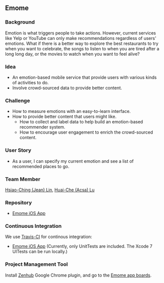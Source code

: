 Emome
-------------

### Background
Emotion is what triggers people to take actions. However, current services like Yelp or YouTube can only make recommendations regardless of users' emotions. What if there is a better way to explore the best restaurants to try when you want to celebrate, the songs to listen to when you are tired after a long long day, or the movies to watch when you want to feel alive?

### Idea
- An emotion-based mobile service that provide users with various kinds of activities to do.
- Involve crowd-sourced data to provide better content.

### Challenge
- How to measure emotions with an easy-to-learn interface.
- How to provide better content that users might like.
	- How to collect and label data to help build an emotion-based recommender system.
	- How to encourage user engagement to enrich the crowd-sourced content.

### User Story
- As a user, I can specify my current emotion and see a list of recommended places to go.

### Team Member
[Hsiao-Ching (Jean) Lin](people/hsiaoching-lin.md), [Huai-Che (Acsa) Lu](people/huaiche-lu.md)

### Repository
- [Emome iOS App](https://github.com/emome/emome-ios)

### Continuous Integration
We use [Travis-CI](travis-ci.org) for continous integration: 
- [Emome iOS App](https://travis-ci.org/emome/emome-ios) (Currently, only UnitTests are included. The Xcode 7 UITests can be run locally.)

### Project Management Tool
Install [Zenhub](https://www.zenhub.io/) Google Chrome plugin, and go to the [Emome app boards](https://github.com/emome/emome-ios#boards).
